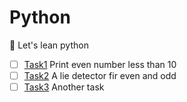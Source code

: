 # Python
🐍 Let's lean python

- [ ] [Task1](https://github.com/KidoCode/cubez/blob/code/python/task1/task.py) Print even number less than 10
- [ ] [Task2](https://github.com/KidoCode/cubez/blob/code/python/task2/task.py) A lie detector fir even and odd
- [ ] [Task3](https://github.com/KidoCode/cubez/blob/code/python/task3/task.py) Another task
